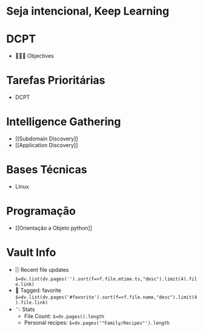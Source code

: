 #   Seja intencional, Keep Learning 

# DCPT

- 👨‍👩‍👦 Objectives


 # Tarefas Prioritárias
-  DCPT

# Intelligence Gathering
- [[Subdomain Discovery]]
- [[Application Discovery]]

# Bases Técnicas
-  Linux

# Programação
- [[Orientação a Objeto python]]
# Vault Info
- 🗄️ Recent file updates
 `$=dv.list(dv.pages('').sort(f=>f.file.mtime.ts,"desc").limit(4).file.link)`
- 🔖 Tagged:  favorite 
 `$=dv.list(dv.pages('#favorite').sort(f=>f.file.name,"desc").limit(4).file.link)`
- 〽️ Stats
	-  File Count: `$=dv.pages().length`
	-  Personal recipes: `$=dv.pages('"Family/Recipes"').length`